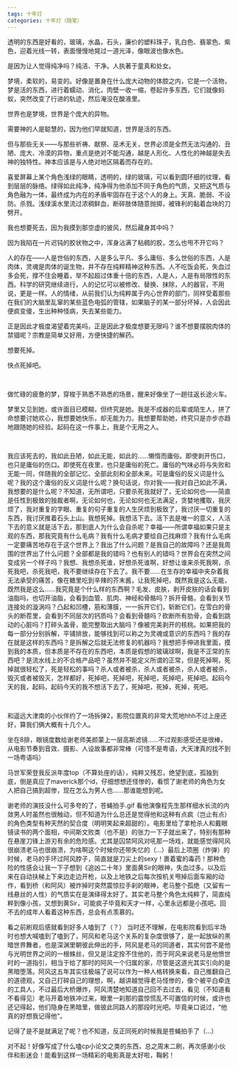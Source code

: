 ```yaml
---
tags: 十年灯
categories: 十年灯（随笔）
---
```


透明的东西是好看的，玻璃，水晶，石头，廉价的塑料珠子，乳白色、翡翠色、紫色，迎着光线一转，表面慢慢地晃过一道光泽，像眼波也像水色。

是因为让人觉得纯净吗？纯洁、干净。人执著于童真和处女。

梦境，柔软的，易变的。好像是置身在什么庞大动物的体腔之内，它是一个活物，梦是活的东西，进行着蠕动、消化，肉壁一收一缩，卷起许多东西，它们就像蚂蚁，突然改变了行进的轨迹，然后淹没在酸液里。

世界也是梦境，世界是个庞大的异物。

需要神的人是聪慧的，因为他们早就知道，世界是活的东西。

但与那些无关——与那些祈祷、献祭、巫术无关，世界必须是全然无法沟通的、丑陋、庞大、冷漠的异物，重点是绝对不能沟通，越是人形化、人性化的神越是失去神的独特性。神本应该是与人绝对地区隔着而存在的。

喜爱屏幕上某个角色浅绿的眼睛，透明的，绿的玻璃，可以看到圆环细的纹理，看到层层的脉络。绿得如此纯净，纯净得为他添加不同于角色的气质，又把这气质与角色融为一体，最终成为内在的矛盾牢固存在于这个人的身上。天真、脆弱、不设防。杀戮。浅绿溪水里流过浓稠鲜血，断碎肢体随意抛掷，被锋利的黏着血块的刀劈开。

我也想要死去，因为我摸到那空虚的披风，然后藏身其中吗？

因为我陷在一片迟钝的胶状物之中，浑身沾满了粘稠的胶，怎么也甩不开它吗？

人的存在——人是世俗的东西，人是多么平凡、多么庸俗、多么世俗的东西，人是肉体，灵魂是肉体的诞生物，并不存在纯粹精神这种东西。人不吃饭会死，失血过多会死，撑不住会睡着，举不起超过体重十倍的东西，人是人，人是有局限性的东西。科学的研究继续进行，人的记忆可以被修改、替换、抹除，人的器官，不用说，更是一样。人的情绪，从前我们认为纯粹属于内心世界的部门，同样受着那些在我们的大脑里乱窜的某些蓝色电弧的管辖，如果脑子的某一部分坏掉，人会因此便疯变傻，生出种种怪病，失去某些能力。

正是因此才极度渴望着完美吗，正是因此才极度想要无限吗？谁不想要摆脱肉体的禁锢呢？宗教是简单又好用，方便快捷的解药。

想要死掉。

快点死掉吧。

<br/>

做忙碌的疲惫的梦，穿梭于熟悉不熟悉的场景，醒来好像坐了一趟往返长途火车。

梦里又见到她，或许面目已模糊，但终究是她。我是不成器的后辈或陌生人，拼了命想要讨她欢心，我想要她快乐，却无能为力。我想要帮助她，终究只是亦步亦趋地跟随她的经验。起码在这一件事上，我是个无用之人。

<br/>

我应该死去的，我如此丑陋，如此无能，如此的……懒惰而庸俗。即使剥开伤口，也只是庸俗的伤口。即使死在夜里，也只是庸俗的死亡。庸俗的气味必将与失败和无能一同，伴随我的全部记忆、全部此刻和全部未来。可是庸俗的反义词是什么呢？我的这个庸俗的反义词是什么呢？换句话说，你对我——我对自己如此不满，我想要的是什么呢？不知道，无所谓吧，只要杀死我就好了，无论如何也——简直是任性到极致的独裁者啊，无论如何也，无论如何也无法满足，贪婪地攫取，我厌烦了，我对重复的字眼、重复的句子重复的人生厌烦到极致了，我讨厌一切重复的东西，我讨厌推着石头上山。我想死掉。我想活下去。活下去是唯一的意义，人活下去的意义就是活下去，那到底人为什么会自杀呢？幸福——所谓幸福如果只是主观的东西，那我究竟有什么毛病？我有什么毛病才要给自己找麻烦？我有什么毛病一定要痛苦地存在于这个世界上？我出了什么问题？是我自己的故障吗？还是我周围的世界出了什么问题？全部都是我的错吗？也有别人的错吗？世界会在突然之间变成另一个样子吗？我想、我想杀死谁，好想杀死谁啊，好想让谁来杀死我啊，杀死我吧，杀死我吧，我不要继续存在下去了。我不要……在生存的幸福中夹杂着我无法承受的痛苦，像在糖里吃到辛辣的芥末酱，让我死掉吧，既然我是这么无能，既然我是这么……我究竟是个什么样的东西啊？毛发、皮肤，剥开皮肤的话会看到油脂吗，也切开油脂，会看到血管、肌肉、神经和骨骼吗？拆开骨骼，会看到关节连接处的漩涡吗？凸起和凹槽，筋和薄膜，一一拆开它们，斩断它们，在雪白的骨头的断茬里，会看到不同层次的钙质吗？会看到骨髓吗？砍断所有肋骨，会看到跳动的心脏吗？打碎头盖骨，能完整取出大脑吗？像被完美剥开的核桃。如果把我的每一部分分别拆解，平铺排放，能够找到可以称之为灵魂或意识的东西吗？我的存在就是这样的东西吗？是拆解之后就无法修复的机器吗？我想把手伸进我里面，摸到我的本质，但本质是不存在的东西吧，本质是假想的玻璃球啊，我是不正常的东西吧？是流水线上的不合格产品吧？虽然并不能定义所谓的正常，但是死掉啊，死掉就很轻松了，死是轻松的事吗？杀人或者被杀，杀人或者被杀，杀人或者被杀，毁灭或者被毁灭，怎样都好，死掉吧，死掉吧，死掉吧，死掉吧，死掉吧。起码今天的我，起码，起码今天的我不想活下去了，死掉吧，死掉，死掉，死吧。

<br/>





和遥远大津南的小伙伴约了一场拆弹2，影院位置真的非常大荒地hhh不过上座还好，算我们俩大概有十几个人。

坐在8排，眼镜度数给谢老师美颜蒙上一层高斯滤镜……不过观影感受还是很棒，从电影节奏到音效、摄影、人设故事都非常棒（可惜不是粤语，大天津真的找不到一场粤语吗）

马世军荣登我反派年度top（不算处座的话），纯粹又残忍，绝望到底，孤独到底，倒是真应了maverick那个id，仔细想想还怪惨的，看惯了谢老师的角色为女人把自己搞到超惨，现在怎么为男人也……那谁能想到呢。

谢老师的演技没什么可多夸的了，苍蝇拍手.gif 看他演像程先生那样细水长流的内敛男人时虽然也很触动，但不知道为什么总还是觉得他和这种有点疯（岂止有点）的角色类型有种天然的契合度（明明笑起来超甜的）。电影里给了拿枪杀人和戴眼镜读书的两个面相，中间斯文败类（也不是）的张力一下子就出来了，特别有那种在悬崖刀锋上游刃有余的危险感。尤其是囚禁阿风对吼那一场戏，就能感觉得阿风很崩溃老马也很崩溃，为啥啊这个时候你还带失忆的（…）最后上项圈（炸弹）的时候，老马的手环过阿风脖子，简直就是刀尖上的sexy！裹着蜜的毒药！那种危险的性感会让我一下子想到《追凶二十年》里面黄Sir的眼神，失血过多。以及后来在自动扶梯上下来边走边开枪，以及上地铁之后每次按机关甩掉后面车厢的动作，看到桥（和阿风）被炸掉时突然震惊拉手刹的眼神，老马整个孤绝（又留有一线悬丝的人性）的气质实在是演绎得太好了。其实老马整个角色太纯粹了，简直纯粹到像小孩，又想到黄Sir，可能疯子毕竟和天才一样，心里永远都是小孩吧。回不去的成年人看着这种东西，总会有点羡慕的。

看之前刷观后感就看到好多人嗑到了（？） 当时还不理解，在电影院看到后半场时也想大喊嗑到了嗑到了，阿风和老马这个关系的复杂度很够了，是一起放纵的黑暗世界舞者，也是深渊里朝彼此伸出的手，阿风是老马的同道者，其实何尝不是他与光明世界之间的一根蛛丝，但又是注定拴不住他的，而于阿风来说老马是他愤世时的一道指引，相当于给了那时的阿风一个归属的家，尽管是这道光其实引向的是黑暗堕落。阿风这五年其实往极端了说可以作为一种人格转换来看，自己推翻自己的道德观，又自己打碎自己的理想，啊，越讲越觉得老马怪惨的，像个被平白牵连的工具人，不过最后大桥爆炸，阿风清楚地知道自己回不去过去，看见（不知道看不看得见）老马开着地铁冲过来，眼里一刹那的震惊慌乱不可置信的时候，或许也还记得起，他们隐身在黑暗里，做彼此同路人的那段时光吧。毕竟亲口说过，“他真的好想我记得他”。

记得了是不是就满足了呢？也不知道，反正同死的时候我是苍蝇拍手了（…）

对不起！好像写成了什么嗑cp小论文之类的东西，总之周末二刷，再次感谢小伙伴和影迷会！能看到这样一场精彩的电影真是太好啦，鞠躬！